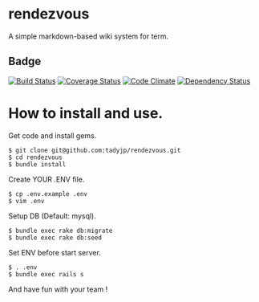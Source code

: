 rendezvous
==========

A simple markdown-based wiki system for term.

## Badge
[![Build Status](https://travis-ci.org/tadyjp/rendezvous.png)](https://travis-ci.org/tadyjp/rendezvous)
[![Coverage Status](https://coveralls.io/repos/tadyjp/rendezvous/badge.png)](https://coveralls.io/r/tadyjp/rendezvous)
[![Code Climate](https://codeclimate.com/github/tadyjp/rendezvous.png)](https://codeclimate.com/github/tadyjp/rendezvous)
[![Dependency Status](https://gemnasium.com/tadyjp/rendezvous.png)](https://gemnasium.com/tadyjp/rendezvous)

# How to install and use.

Get code and install gems.

```
$ git clone git@github.com:tadyjp/rendezvous.git
$ cd rendezvous
$ bundle install
```

Create YOUR .ENV file.

```
$ cp .env.example .env
$ vim .env
```

Setup DB (Default: mysql).

```
$ bundle exec rake db:migrate
$ bundle exec rake db:seed
```

Set ENV before start server.

```
$ . .env
$ bundle exec rails s
```

And have fun with your team !
